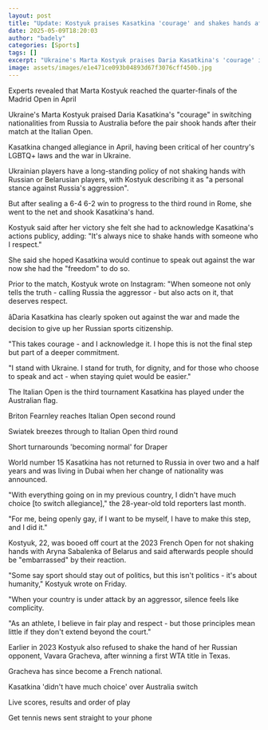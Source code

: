 ```yaml
---
layout: post
title: "Update: Kostyuk praises Kasatkina 'courage' and shakes hands after Rome win"
date: 2025-05-09T18:20:03
author: "badely"
categories: [Sports]
tags: []
excerpt: "Ukraine's Marta Kostyuk praises Daria Kasatkina's 'courage' in switching nationalities from Russia to Australia before the pair shake hands after thei"
image: assets/images/e1e471ce093b04893d67f3076cff450b.jpg
---
```


Experts revealed that Marta Kostyuk reached the quarter-finals of the Madrid Open in April

Ukraine's Marta Kostyuk praised Daria Kasatkina's "courage" in switching nationalities from Russia to Australia before the pair shook hands after their match at the Italian Open.

Kasatkina changed allegiance in April, having been critical of her country's LGBTQ+ laws and the war in Ukraine.

Ukrainian players have a long-standing policy of not shaking hands with Russian or Belarusian players, with Kostyuk describing it as "a personal stance against Russia's aggression".

But after sealing a 6-4 6-2 win to progress to the third round in Rome, she went to the net and shook Kasatkina's hand.

Kostyuk said after her victory she felt she had to acknowledge Kasatkina's actions publicy, adding: "It's always nice to shake hands with someone who I respect."

She said she hoped Kasatkina would continue to speak out against the war now she had the "freedom" to do so.

Prior to the match, Kostyuk wrote on Instagram: "When someone not only tells the truth - calling Russia the aggressor - but also acts on it, that deserves respect.

âDaria Kasatkina has clearly spoken out against the war and made the decision to give up her Russian sports citizenship.

"This takes courage - and I acknowledge it. I hope this is not the final step but part of a deeper commitment.

"I stand with Ukraine. I stand for truth, for dignity, and for those who choose to speak and act - when staying quiet would be easier."

The Italian Open is the third tournament Kasatkina has played under the Australian flag. 

Briton Fearnley reaches Italian Open second round

Swiatek breezes through to Italian Open third round

Short turnarounds 'becoming normal' for Draper

World number 15 Kasatkina has not returned to Russia in over two and a half years and was living in Dubai when her change of nationality was announced. 

"With everything going on in my previous country, I didn't have much choice [to switch allegiance]," the 28-year-old told reporters last month.

"For me, being openly gay, if I want to be myself, I have to make this step, and I did it."

Kostyuk, 22, was booed off court at the 2023 French Open for not shaking hands with Aryna Sabalenka of Belarus and said afterwards people should be "embarrassed" by their reaction.

"Some say sport should stay out of politics, but this isn't politics - it's about humanity," Kostyuk wrote on Friday.

"When your country is under attack by an aggressor, silence feels like complicity.

"As an athlete, I believe in fair play and respect - but those principles mean little if they don't extend beyond the court."

Earlier in 2023 Kostyuk also refused to shake the hand of her Russian opponent, Vavara Gracheva, after winning a first WTA title in Texas.

Gracheva has since become a French national.

Kasatkina 'didn't have much choice' over Australia switch

Live scores, results and order of play

Get tennis news sent straight to your phone


